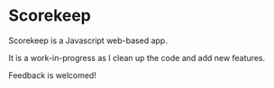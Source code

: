 # Scorekeep

Scorekeep is a Javascript web-based app.

It is a work-in-progress as I clean up the code and add new features.

Feedback is welcomed!
